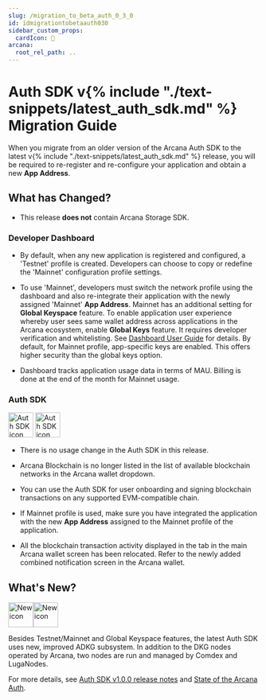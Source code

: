 ```yaml
---
slug: /migration_to_beta_auth_0_3_0
id: idmigrationtobetaauth030
sidebar_custom_props:
  cardIcon: 📂
arcana:
  root_rel_path: ..
---
```


# Auth SDK v{% include "./text-snippets/latest_auth_sdk.md" %} Migration Guide 

When you migrate from an older version of the Arcana Auth SDK to the latest v{% include "./text-snippets/latest_auth_sdk.md" %} release, you will be required to re-register and re-configure your application and obtain a new **App Address**.

## What has Changed?

* This release **does not** contain Arcana Storage SDK. 

### Developer Dashboard

* By default, when any new application is registered and configured, a 'Testnet' profile is created. Developers can choose to copy or redefine the 'Mainnet' configuration profile settings. 

* To use 'Mainnet', developers must switch the network profile using the dashboard and also re-integrate their application with the newly assigned 'Mainnet' **App Address**. Mainnet has an additional setting for **Global Keyspace** feature. To enable application user experience whereby user sees same wallet address across applications in the Arcana ecosystem, enable **Global Keys** feature. It requires developer verification and whitelisting. See [Dashboard User Guide]({{page.meta.arcana.root_rel_path}}/db/config_dApp_with_db.md#configure-mainnet-keyspace) for details. By default, for Mainnet profile, app-specific keys are enabled. This offers higher security than the global keys option.

* Dashboard tracks application usage data in terms of MAU.  Billing is done at the end of the month for Mainnet usage.

### Auth SDK

<img src="/img/icons/i_an_authsdk_light.png#only-light" alt="Auth SDK icon" width="50" />
<img src="/img/icons/i_an_authsdk_dark.png#only-dark" alt="Auth SDK icon" width="50" />

* There is no usage change in the Auth SDK in this release. 

* Arcana Blockchain is no longer listed in the list of available blockchain networks in the Arcana wallet dropdown.

* You can use the Auth SDK for user onboarding and signing blockchain transactions on any supported EVM-compatible chain.

* If Mainnet profile is used, make sure you have integrated the application with the new **App Address** assigned to the Mainnet profile of the application.

* All the blockchain transaction activity displayed in the tab in the main Arcana wallet screen has been relocated. Refer to the newly added combined notification screen in the Arcana wallet.

## What's New?

<img src="/img/icon_new_light.png#only-light" alt="New icon" width="50" /><img src="/img/icon_new_dark.png#only-dark" alt="New icon" width="50" />

Besides Testnet/Mainnet and Global Keyspace features, the latest Auth SDK uses new, improved ADKG subsystem. In addition to the DKG nodes operated by Arcana, two nodes are run and managed by Comdex and LugaNodes. 

For more details, see [Auth SDK v1.0.0 release notes]({{page.meta.arcana.root_rel_path}}/relnotes/rn_main_auth_v1.0.0.md) and [State of the Arcana Auth]({{page.meta.arcana.root_rel_path}}/state_of_the_ntwk.md).
